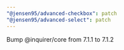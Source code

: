 ```yaml
---
"@jensen95/advanced-checkbox": patch
"@jensen95/advanced-select": patch
---
```


Bump @inquirer/core from 7.1.1 to 7.1.2

